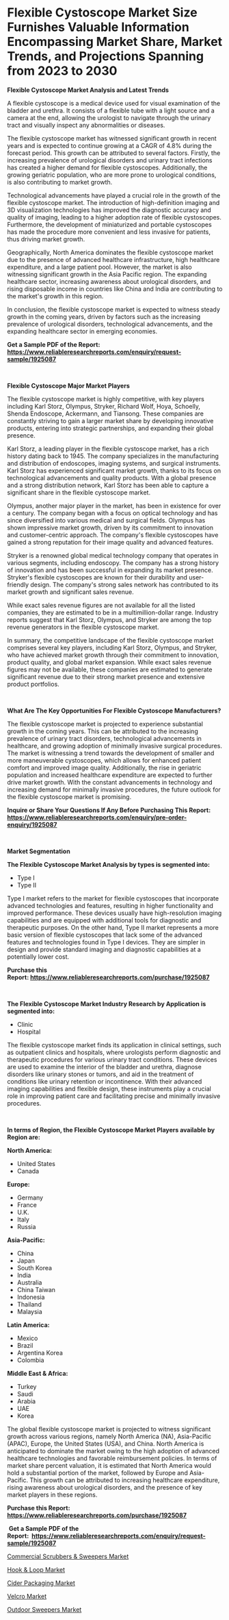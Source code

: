 <p><h1>Flexible Cystoscope Market Size Furnishes Valuable Information Encompassing Market Share, Market Trends, and Projections Spanning from 2023 to 2030</h1></p><p><strong>Flexible Cystoscope Market Analysis and Latest Trends</strong></p>
<p><p>A flexible cystoscope is a medical device used for visual examination of the bladder and urethra. It consists of a flexible tube with a light source and a camera at the end, allowing the urologist to navigate through the urinary tract and visually inspect any abnormalities or diseases.</p><p>The flexible cystoscope market has witnessed significant growth in recent years and is expected to continue growing at a CAGR of 4.8% during the forecast period. This growth can be attributed to several factors. Firstly, the increasing prevalence of urological disorders and urinary tract infections has created a higher demand for flexible cystoscopes. Additionally, the growing geriatric population, who are more prone to urological conditions, is also contributing to market growth.</p><p>Technological advancements have played a crucial role in the growth of the flexible cystoscope market. The introduction of high-definition imaging and 3D visualization technologies has improved the diagnostic accuracy and quality of imaging, leading to a higher adoption rate of flexible cystoscopes. Furthermore, the development of miniaturized and portable cystoscopes has made the procedure more convenient and less invasive for patients, thus driving market growth.</p><p>Geographically, North America dominates the flexible cystoscope market due to the presence of advanced healthcare infrastructure, high healthcare expenditure, and a large patient pool. However, the market is also witnessing significant growth in the Asia Pacific region. The expanding healthcare sector, increasing awareness about urological disorders, and rising disposable income in countries like China and India are contributing to the market's growth in this region.</p><p>In conclusion, the flexible cystoscope market is expected to witness steady growth in the coming years, driven by factors such as the increasing prevalence of urological disorders, technological advancements, and the expanding healthcare sector in emerging economies.</p></p>
<p><strong>Get a Sample PDF of the Report:&nbsp; <a href="https://www.reliableresearchreports.com/enquiry/request-sample/1925087">https://www.reliableresearchreports.com/enquiry/request-sample/1925087</a></strong></p>
<p>&nbsp;</p>
<p><strong>Flexible Cystoscope Major Market Players</strong></p>
<p><p>The flexible cystoscope market is highly competitive, with key players including Karl Storz, Olympus, Stryker, Richard Wolf, Hoya, Schoelly, Shenda Endoscope, Ackermann, and Tiansong. These companies are constantly striving to gain a larger market share by developing innovative products, entering into strategic partnerships, and expanding their global presence.</p><p>Karl Storz, a leading player in the flexible cystoscope market, has a rich history dating back to 1945. The company specializes in the manufacturing and distribution of endoscopes, imaging systems, and surgical instruments. Karl Storz has experienced significant market growth, thanks to its focus on technological advancements and quality products. With a global presence and a strong distribution network, Karl Storz has been able to capture a significant share in the flexible cystoscope market.</p><p>Olympus, another major player in the market, has been in existence for over a century. The company began with a focus on optical technology and has since diversified into various medical and surgical fields. Olympus has shown impressive market growth, driven by its commitment to innovation and customer-centric approach. The company's flexible cystoscopes have gained a strong reputation for their image quality and advanced features.</p><p>Stryker is a renowned global medical technology company that operates in various segments, including endoscopy. The company has a strong history of innovation and has been successful in expanding its market presence. Stryker's flexible cystoscopes are known for their durability and user-friendly design. The company's strong sales network has contributed to its market growth and significant sales revenue.</p><p>While exact sales revenue figures are not available for all the listed companies, they are estimated to be in a multimillion-dollar range. Industry reports suggest that Karl Storz, Olympus, and Stryker are among the top revenue generators in the flexible cystoscope market.</p><p>In summary, the competitive landscape of the flexible cystoscope market comprises several key players, including Karl Storz, Olympus, and Stryker, who have achieved market growth through their commitment to innovation, product quality, and global market expansion. While exact sales revenue figures may not be available, these companies are estimated to generate significant revenue due to their strong market presence and extensive product portfolios.</p></p>
<p>&nbsp;</p>
<p><strong>What Are The Key Opportunities For Flexible Cystoscope Manufacturers?</strong></p>
<p><p>The flexible cystoscope market is projected to experience substantial growth in the coming years. This can be attributed to the increasing prevalence of urinary tract disorders, technological advancements in healthcare, and growing adoption of minimally invasive surgical procedures. The market is witnessing a trend towards the development of smaller and more maneuverable cystoscopes, which allows for enhanced patient comfort and improved image quality. Additionally, the rise in geriatric population and increased healthcare expenditure are expected to further drive market growth. With the constant advancements in technology and increasing demand for minimally invasive procedures, the future outlook for the flexible cystoscope market is promising.</p></p>
<p><strong>Inquire or Share Your Questions If Any Before Purchasing This Report: <a href="https://www.reliableresearchreports.com/enquiry/pre-order-enquiry/1925087">https://www.reliableresearchreports.com/enquiry/pre-order-enquiry/1925087</a></strong></p>
<p>&nbsp;</p>
<p><strong>Market Segmentation</strong></p>
<p><strong>The Flexible Cystoscope Market Analysis by types is segmented into:</strong></p>
<p><ul><li>Type I</li><li>Type II</li></ul></p>
<p><p>Type I market refers to the market for flexible cystoscopes that incorporate advanced technologies and features, resulting in higher functionality and improved performance. These devices usually have high-resolution imaging capabilities and are equipped with additional tools for diagnostic and therapeutic purposes. On the other hand, Type II market represents a more basic version of flexible cystoscopes that lack some of the advanced features and technologies found in Type I devices. They are simpler in design and provide standard imaging and diagnostic capabilities at a potentially lower cost.</p></p>
<p><strong>Purchase this Report:&nbsp;<a href="https://www.reliableresearchreports.com/purchase/1925087">https://www.reliableresearchreports.com/purchase/1925087</a></strong></p>
<p>&nbsp;</p>
<p><strong>The Flexible Cystoscope Market Industry Research by Application is segmented into:</strong></p>
<p><ul><li>Clinic</li><li>Hospital</li></ul></p>
<p><p>The flexible cystoscope market finds its application in clinical settings, such as outpatient clinics and hospitals, where urologists perform diagnostic and therapeutic procedures for various urinary tract conditions. These devices are used to examine the interior of the bladder and urethra, diagnose disorders like urinary stones or tumors, and aid in the treatment of conditions like urinary retention or incontinence. With their advanced imaging capabilities and flexible design, these instruments play a crucial role in improving patient care and facilitating precise and minimally invasive procedures.</p></p>
<p>&nbsp;</p>
<p><strong>In terms of Region, the Flexible Cystoscope Market Players available by Region are:</strong></p>
<p>
    <p> <strong> North America: </strong>
        <ul>
            <li>United States</li>
            <li>Canada</li>
        </ul>
        </p> 
    <p> <strong> Europe: </strong>
        <ul>
            <li>Germany</li>
            <li>France</li>
            <li>U.K.</li>
            <li>Italy</li>
            <li>Russia</li>
        </ul>
        </p> 
    <p> <strong> Asia-Pacific: </strong>
        <ul>
            <li>China</li>
            <li>Japan</li>
            <li>South Korea</li>
            <li>India</li>
            <li>Australia</li>
            <li>China Taiwan</li>
            <li>Indonesia</li>
            <li>Thailand</li>
            <li>Malaysia</li>
        </ul>
        </p> 
    <p> <strong> Latin America: </strong>
        <ul>
            <li>Mexico</li>
            <li>Brazil</li>
            <li>Argentina Korea</li>
            <li>Colombia</li>
        </ul>
        </p> 
    <p> <strong> Middle East & Africa: </strong>
        <ul>
            <li>Turkey</li>
            <li>Saudi</li>
            <li>Arabia</li>
            <li>UAE</li>
            <li>Korea</li>
        </ul>
    </p>
    </p>
<p><p>The global flexible cystoscope market is projected to witness significant growth across various regions, namely North America (NA), Asia-Pacific (APAC), Europe, the United States (USA), and China. North America is anticipated to dominate the market owing to the high adoption of advanced healthcare technologies and favorable reimbursement policies. In terms of market share percent valuation, it is estimated that North America would hold a substantial portion of the market, followed by Europe and Asia-Pacific. This growth can be attributed to increasing healthcare expenditure, rising awareness about urological disorders, and the presence of key market players in these regions. </p></p>
<p><strong>Purchase this Report: <a href="https://www.reliableresearchreports.com/purchase/1925087">https://www.reliableresearchreports.com/purchase/1925087</a></strong></p>
<p>&nbsp;<strong>Get a Sample PDF of the Report:&nbsp;&nbsp;<a href="https://www.reliableresearchreports.com/enquiry/request-sample/1925087">https://www.reliableresearchreports.com/enquiry/request-sample/1925087</a></strong></p>
<p><strong></strong></p>
<p><p><a href="https://github.com/Paul14Anderson63/Market-Research-Report-List-1/blob/main/commercial-scrubbers-sweepers-market.md">Commercial Scrubbers & Sweepers Market</a></p><p><a href="https://medium.com/@maeganbraun/hook-amp-loop-market-exploring-market-share-market-trends-and-future-growth-ad4af8451e39">Hook & Loop Market</a></p><p><a href="https://medium.com/@toneygrimes2023/cider-packaging-market-exploring-market-share-market-trends-and-future-growth-477209ab9b74">Cider Packaging Market</a></p><p><a href="https://medium.com/@santosdicki2023/velcro-market-size-reveals-the-best-marketing-channels-in-global-industry-df1d675c0565">Velcro Market</a></p><p><a href="https://github.com/aasishrp01/Market-Research-Report-List-1/blob/main/outdoor-sweepers-market.md">Outdoor Sweepers Market</a></p></p>